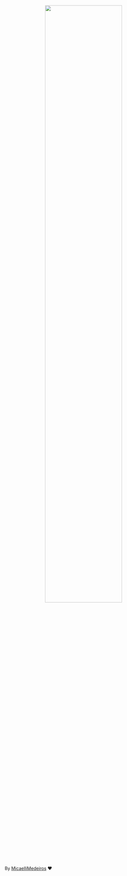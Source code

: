 <h1 align="center">
<img src="" width="70%" heigth="70%" />
</h1>

<h3 align="center">
</h3>

By [MicaelliMedeiros](https://www.linkedin.com/in/micaellimedeiros/) ❤
